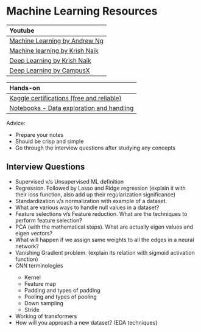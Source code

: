 # **Machine Learning Resources**

| Youtube |
| :------ |  
| [Machine Learning by Andrew Ng](https://www.youtube.com/playlist?list=PLoROMvodv4rMiGQp3WXShtMGgzqpfVfbU) |
| [Machine learning by Krish Naik](https://youtube.com/playlist?list=PLZoTAELRMXVPBTrWtJkn3wWQxZkmTXGwe&si=_a7avWJs2WDOy1MX) |
| [Deep Learning by Krish Naik](https://youtube.com/playlist?list=PLZoTAELRMXVPGU70ZGsckrMdr0FteeRUi&si=ttQI9oD18rXEWzp0) |
| [Deep Learning by CampusX](https://www.youtube.com/playlist?list=PLKnIA16_RmvYuZauWaPlRTC54KxSNLtNn) |

| Hands-on |
| :------- |
| [Kaggle certifications (free and reliable)](https://www.kaggle.com/learn) |
| [Notebooks - Data exploration and handling](https://github.com/prakharjadaun/ML-Learn-With-Me)|

Advice:
<ul>
    <li>Prepare your notes</li>
    <li>Should be crisp and simple</li>
    <li>Go through the interview questions after studying any concepts</li>
</ul>

## **Interview Questions**

<ul>
    <li>Supervised v/s Unsupervised ML definition</li>
    <li>Regression. Followed by Lasso and Ridge regression (explain it with their loss function, also add up their regularization significance)</li>
    <li>Standardization v/s normalization with example of a dataset.</li>
    <li>What are various ways to handle null values in a dataset?</li>
    <li>Feature selections v/s Feature reduction. What are the techniques to perform feature selection?</li>
    <li>PCA (with the mathematical steps). What are actually eigen values and eigen vectors?</li>
    <li>What will happen if we assign same weights to all the edges in a neural network?</li>
    <li>Vanishing Gradient problem. (explain its relation with sigmoid activation function)</li>
    <li>CNN terminologies</li>
    <ul>
        <li>Kernel</li>
        <li>Feature map</li>
        <li>Padding and types of padding</li>
        <li>Pooling and types of pooling</li>
        <li>Down sampling</li>
        <li>Stride</li>
    </ul>
    <li>Working of transformers</li>
        <li>How will you approach a new dataset? (EDA techniques)</li>
</ul>
